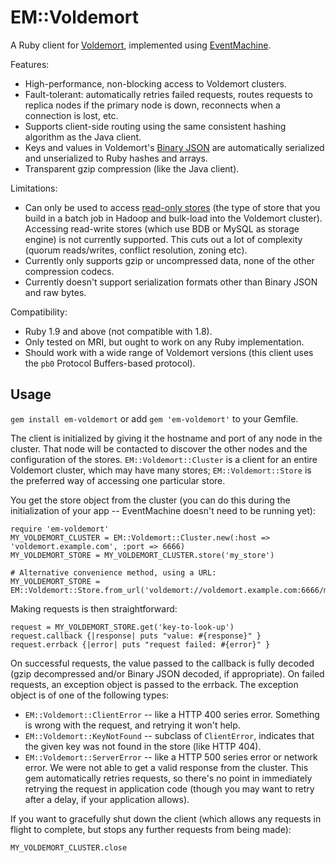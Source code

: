 EM::Voldemort
=============

A Ruby client for [Voldemort](http://www.project-voldemort.com/), implemented using
[EventMachine](http://rubyeventmachine.com/).

Features:

* High-performance, non-blocking access to Voldemort clusters.
* Fault-tolerant: automatically retries failed requests, routes requests to replica nodes if the
  primary node is down, reconnects when a connection is lost, etc.
* Supports client-side routing using the same consistent hashing algorithm as the Java client.
* Keys and values in Voldemort's [Binary JSON](https://github.com/voldemort/voldemort/wiki/Binary-JSON-Serialization)
  are automatically serialized and unserialized to Ruby hashes and arrays.
* Transparent gzip compression (like the Java client).

Limitations:

* Can only be used to access
  [read-only stores](https://github.com/voldemort/voldemort/wiki/Build-and-Push-Jobs-for-Voldemort-Read-Only-Stores)
  (the type of store that you build in a batch job in Hadoop and bulk-load into the Voldemort
  cluster). Accessing read-write stores (which use BDB or MySQL as storage engine) is not currently
  supported. This cuts out a lot of complexity (quorum reads/writes, conflict resolution, zoning
  etc).
* Currently only supports gzip or uncompressed data, none of the other compression codecs.
* Currently doesn't support serialization formats other than Binary JSON and raw bytes.

Compatibility:

* Ruby 1.9 and above (not compatible with 1.8).
* Only tested on MRI, but ought to work on any Ruby implementation.
* Should work with a wide range of Voldemort versions (this client uses the `pb0` Protocol
  Buffers-based protocol).


Usage
-----

`gem install em-voldemort` or add `gem 'em-voldemort'` to your Gemfile.

The client is initialized by giving it the hostname and port of any node in the cluster. That node
will be contacted to discover the other nodes and the configuration of the stores.
`EM::Voldemort::Cluster` is a client for an entire Voldemort cluster, which may have many stores;
`EM::Voldemort::Store` is the preferred way of accessing one particular store.

You get the store object from the cluster (you can do this during the initialization of your app --
EventMachine doesn't need to be running yet):

    require 'em-voldemort'
    MY_VOLDEMORT_CLUSTER = EM::Voldemort::Cluster.new(:host => 'voldemort.example.com', :port => 6666)
    MY_VOLDEMORT_STORE = MY_VOLDEMORT_CLUSTER.store('my_store')

    # Alternative convenience method, using a URL:
    MY_VOLDEMORT_STORE = EM::Voldemort::Store.from_url('voldemort://voldemort.example.com:6666/my_store')

Making requests is then straightforward:

    request = MY_VOLDEMORT_STORE.get('key-to-look-up')
    request.callback {|response| puts "value: #{response}" }
    request.errback {|error| puts "request failed: #{error}" }

On successful requests, the value passed to the callback is fully decoded (gzip decompressed and/or
Binary JSON decoded, if appropriate). On failed requests, an exception object is passed to the
errback. The exception object is of one of the following types:

* `EM::Voldemort::ClientError` -- like a HTTP 400 series error. Something is wrong with the request,
  and retrying it won't help.
* `EM::Voldemort::KeyNotFound` -- subclass of `ClientError`, indicates that the given key was not
  found in the store (like HTTP 404).
* `EM::Voldemort::ServerError` -- like a HTTP 500 series error or network error. We were not able to
  get a valid response from the cluster. This gem automatically retries requests, so there's no
  point in immediately retrying the request in application code (though you may want to retry after
  a delay, if your application allows).

If you want to gracefully shut down the client (which allows any requests in flight to complete, but
stops any further requests from being made):

    MY_VOLDEMORT_CLUSTER.close

